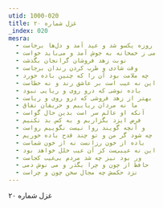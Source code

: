 ```yaml
---
utid: 1000-020
title: غزل شماره ۲۰
_index: 020
mesra:
  - روزه یکسو شد و عید آمد و دل‌ها برخاست
  - می ز خمخانه به جوش آمد و می‌باید خواست
  - نوبت زهد فروشان گرانجان بگذشت
  - وقت شادی و طرب کردن رندان برجاست
  - چه ملامت بود آن را که چنین باده خورد
  - این نه عیب است بر عاشق رند و نه خطاست
  - باده نوشی که درو روی و ریایی نبود
  - بهتر از زهد فروشی که درو روی و ریاست
  - ما نه مردان ریاییم و حریفان نفاق
  - آنکه او عالم سر است بدین حال گواست
  - فرض ایزد بگزاریم و به کس بد نکنیم
  - و آنچه گویند روا نیست نگوییم رواست
  - چه شود گر من و تو چند قدح باده خوریم
  - باده از خون رزانست نه از خون شماست
  - این نه عیبی‌ست کز آن عیب خلل خواهد بود
  - ور بود نیز چه شد مردم بی‌عیب کجاست
  - حافظ از چون و چرا بگذر و می نوش دمی
  - نزد حکمش چه مجال سخن چون و چراست
---
```

غزل شماره ۲۰
